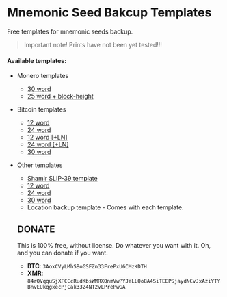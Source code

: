 # Mnemonic Seed Bakcup Templates
Free templates for mnemonic seeds backup.

> Important note! Prints have not been yet tested!!!

#### Available templates:
* Monero templates
  * [30 word](Templates-pdf/30-word-mnemonic-backup.pdf)
  * [25 word + block-height](Templates-pdf/24-word-mnemonic-backup-xmr.pdf)
  
* Bitcoin templates
  * [12 word](Templates-PDF/12-word-seed-btc.pdf)
  * [24 word](Templates-PDF/24-word-seed-btc.pdf)
  * [12 word [+LN]](Templates-PDF/12-word-seed-btc-ln.pdf)
  * [24 word [+LN]](Templates-PDF/24-word-seed-btc-ln.pdf)
  * [30 word](Templates-PDF/30-word-seed-btc.pdf)
  
* Other templates
  * [Shamir SLIP-39 template](Templates-PDF/shamir-seed-general.pdf)
  * [12 word](Templates-PDF/12-word-seed-general.pdf)
  * [24 word](Templates-PDF/24-word-seed-general.pdf)
  * [30 word](Templates-PDF/30-word-seed-general.pdf)
  * Location backup template - Comes with each template.
  
  
  ## DONATE
  This is 100% free, without license. Do whatever you want with it. Oh, and you can donate if you want.
  
  * **BTC**: `3AoxCVyLMhSBoGSFZn33FrePxU6CMzKDTH`
  * **XMR**: `84rQVqquSjXFCCcRudKbsWMRXQnmVwPYJeLLQo8A4SiTEEPSjaydNCvJxAziYTYBnvEUkqgxecPjCak33Z4NT2vLPrePwGA`
